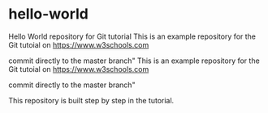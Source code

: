 # hello-world
Hello World repository for Git tutorial
This is an example repository for the Git tutoial on https://www.w3schools.com

commit directly to the master branch"
This is an example repository for the Git tutoial on https://www.w3schools.com

commit directly to the master branch"

This repository is built step by step in the tutorial.
